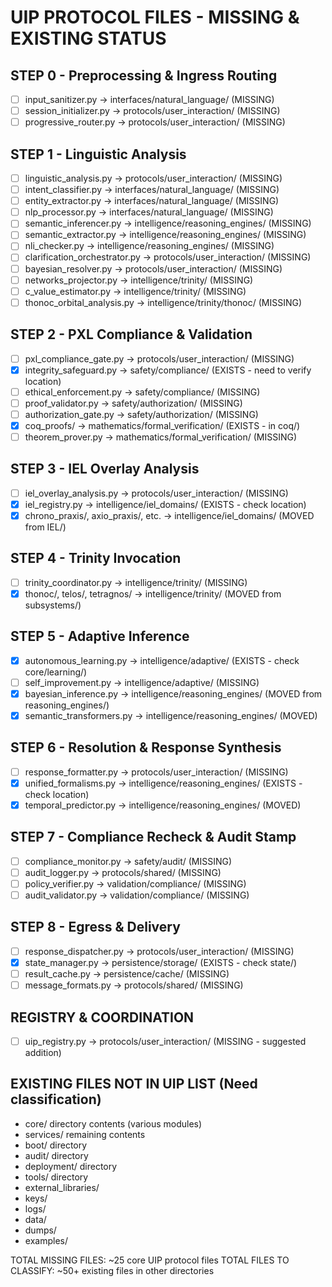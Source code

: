 # UIP PROTOCOL FILES - MISSING & EXISTING STATUS

## STEP 0 - Preprocessing & Ingress Routing
- [ ] input_sanitizer.py → interfaces/natural_language/ (MISSING)
- [ ] session_initializer.py → protocols/user_interaction/ (MISSING)  
- [ ] progressive_router.py → protocols/user_interaction/ (MISSING)

## STEP 1 - Linguistic Analysis
- [ ] linguistic_analysis.py → protocols/user_interaction/ (MISSING)
- [ ] intent_classifier.py → interfaces/natural_language/ (MISSING)
- [ ] entity_extractor.py → interfaces/natural_language/ (MISSING) 
- [ ] nlp_processor.py → interfaces/natural_language/ (MISSING)
- [ ] semantic_inferencer.py → intelligence/reasoning_engines/ (MISSING)
- [ ] semantic_extractor.py → intelligence/reasoning_engines/ (MISSING)
- [ ] nli_checker.py → intelligence/reasoning_engines/ (MISSING)
- [ ] clarification_orchestrator.py → protocols/user_interaction/ (MISSING)
- [ ] bayesian_resolver.py → protocols/user_interaction/ (MISSING)
- [ ] networks_projector.py → intelligence/trinity/ (MISSING)
- [ ] c_value_estimator.py → intelligence/trinity/ (MISSING)
- [ ] thonoc_orbital_analysis.py → intelligence/trinity/thonoc/ (MISSING)

## STEP 2 - PXL Compliance & Validation
- [ ] pxl_compliance_gate.py → protocols/user_interaction/ (MISSING)
- [x] integrity_safeguard.py → safety/compliance/ (EXISTS - need to verify location)
- [ ] ethical_enforcement.py → safety/compliance/ (MISSING)
- [ ] proof_validator.py → safety/authorization/ (MISSING)
- [ ] authorization_gate.py → safety/authorization/ (MISSING)
- [x] coq_proofs/ → mathematics/formal_verification/ (EXISTS - in coq/)
- [ ] theorem_prover.py → mathematics/formal_verification/ (MISSING)

## STEP 3 - IEL Overlay Analysis  
- [ ] iel_overlay_analysis.py → protocols/user_interaction/ (MISSING)
- [x] iel_registry.py → intelligence/iel_domains/ (EXISTS - check location)
- [x] chrono_praxis/, axio_praxis/, etc. → intelligence/iel_domains/ (MOVED from IEL/)

## STEP 4 - Trinity Invocation
- [ ] trinity_coordinator.py → intelligence/trinity/ (MISSING)
- [x] thonoc/, telos/, tetragnos/ → intelligence/trinity/ (MOVED from subsystems/)

## STEP 5 - Adaptive Inference
- [x] autonomous_learning.py → intelligence/adaptive/ (EXISTS - check core/learning/)
- [ ] self_improvement.py → intelligence/adaptive/ (MISSING)
- [x] bayesian_inference.py → intelligence/reasoning_engines/ (MOVED from reasoning_engines/)
- [x] semantic_transformers.py → intelligence/reasoning_engines/ (MOVED)

## STEP 6 - Resolution & Response Synthesis
- [ ] response_formatter.py → protocols/user_interaction/ (MISSING)
- [x] unified_formalisms.py → intelligence/reasoning_engines/ (EXISTS - check location)
- [x] temporal_predictor.py → intelligence/reasoning_engines/ (MOVED)

## STEP 7 - Compliance Recheck & Audit Stamp
- [ ] compliance_monitor.py → safety/audit/ (MISSING)
- [ ] audit_logger.py → protocols/shared/ (MISSING) 
- [ ] policy_verifier.py → validation/compliance/ (MISSING)
- [ ] audit_validator.py → validation/compliance/ (MISSING)

## STEP 8 - Egress & Delivery
- [ ] response_dispatcher.py → protocols/user_interaction/ (MISSING)
- [x] state_manager.py → persistence/storage/ (EXISTS - check state/)
- [ ] result_cache.py → persistence/cache/ (MISSING)
- [ ] message_formats.py → protocols/shared/ (MISSING)

## REGISTRY & COORDINATION
- [ ] uip_registry.py → protocols/user_interaction/ (MISSING - suggested addition)

## EXISTING FILES NOT IN UIP LIST (Need classification)
- core/ directory contents (various modules)
- services/ remaining contents  
- boot/ directory
- audit/ directory
- deployment/ directory
- tools/ directory
- external_libraries/
- keys/
- logs/
- data/
- dumps/
- examples/

TOTAL MISSING FILES: ~25 core UIP protocol files
TOTAL FILES TO CLASSIFY: ~50+ existing files in other directories